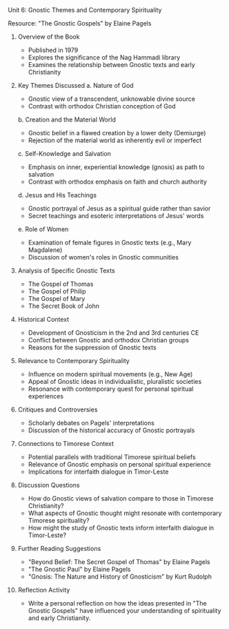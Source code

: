 Unit 6: Gnostic Themes and Contemporary Spirituality

Resource: "The Gnostic Gospels" by Elaine Pagels

1. Overview of the Book
   - Published in 1979
   - Explores the significance of the Nag Hammadi library
   - Examines the relationship between Gnostic texts and early Christianity

2. Key Themes Discussed
   a. Nature of God
      - Gnostic view of a transcendent, unknowable divine source
      - Contrast with orthodox Christian conception of God
   
   b. Creation and the Material World
      - Gnostic belief in a flawed creation by a lower deity (Demiurge)
      - Rejection of the material world as inherently evil or imperfect
   
   c. Self-Knowledge and Salvation
      - Emphasis on inner, experiential knowledge (gnosis) as path to salvation
      - Contrast with orthodox emphasis on faith and church authority
   
   d. Jesus and His Teachings
      - Gnostic portrayal of Jesus as a spiritual guide rather than savior
      - Secret teachings and esoteric interpretations of Jesus' words
   
   e. Role of Women
      - Examination of female figures in Gnostic texts (e.g., Mary Magdalene)
      - Discussion of women's roles in Gnostic communities

3. Analysis of Specific Gnostic Texts
   - The Gospel of Thomas
   - The Gospel of Philip
   - The Gospel of Mary
   - The Secret Book of John

4. Historical Context
   - Development of Gnosticism in the 2nd and 3rd centuries CE
   - Conflict between Gnostic and orthodox Christian groups
   - Reasons for the suppression of Gnostic texts

5. Relevance to Contemporary Spirituality
   - Influence on modern spiritual movements (e.g., New Age)
   - Appeal of Gnostic ideas in individualistic, pluralistic societies
   - Resonance with contemporary quest for personal spiritual experiences

6. Critiques and Controversies
   - Scholarly debates on Pagels' interpretations
   - Discussion of the historical accuracy of Gnostic portrayals

7. Connections to Timorese Context
   - Potential parallels with traditional Timorese spiritual beliefs
   - Relevance of Gnostic emphasis on personal spiritual experience
   - Implications for interfaith dialogue in Timor-Leste

8. Discussion Questions
   - How do Gnostic views of salvation compare to those in Timorese Christianity?
   - What aspects of Gnostic thought might resonate with contemporary Timorese spirituality?
   - How might the study of Gnostic texts inform interfaith dialogue in Timor-Leste?

9. Further Reading Suggestions
   - "Beyond Belief: The Secret Gospel of Thomas" by Elaine Pagels
   - "The Gnostic Paul" by Elaine Pagels
   - "Gnosis: The Nature and History of Gnosticism" by Kurt Rudolph

10. Reflection Activity
    - Write a personal reflection on how the ideas presented in "The Gnostic Gospels" have influenced your understanding of spirituality and early Christianity.